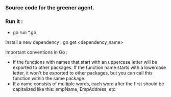 ### Source code for the greener agent.

### Run it :

- go run \*.go

Install a new dependency :
go get <dependency_name>

Important conventions in Go :

- If the functions with names that start with an uppercase letter will be exported to other packages. If the function name starts with a lowercase letter, it won't be exported to other packages, but you can call this function within the same package.
- If a name consists of multiple words, each word after the first should be capitalized like this: empName, EmpAddress, etc
